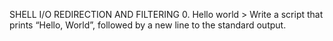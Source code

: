 SHELL I/O REDIRECTION AND FILTERING 
0. Hello world > Write a script that prints “Hello, World”, followed by a new line to the standard output.

